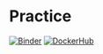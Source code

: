 # Practice
[![Binder](https://mybinder.org/badge_logo.svg)](https://mybinder.org/v2/gh/SaveliyBondar/Practice/HEAD?labpath=Picture_dz1.ipynb)
[![DockerHub](https://img.shields.io/badge/docker-open-purple.svg)](https://hub.docker.com/repository/docker/saveliybondar/practicefour/general)
